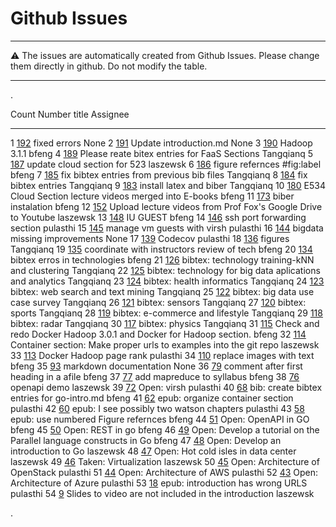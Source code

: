 # Github Issues

---

:warning: The issues are automatically created from Github Issues. Please change them directly in github.
Do not modify the table.

---

.<div class="smalltable">


  Count   Number                                                          title                                                                Assignee
  ------- --------------------------------------------------------------- -------------------------------------------------------------------- -----------
  1       [192](https://github.com/cloudmesh-community/book/pull/192)     fixed errors                                                         None
  2       [191](https://github.com/cloudmesh-community/book/pull/191)     Update introduction.md                                               None
  3       [190](https://github.com/cloudmesh-community/book/issues/190)   Hadoop 3.1.1                                                         bfeng
  4       [189](https://github.com/cloudmesh-community/book/issues/189)   Please reate bitex entries for FaaS Sections                         Tangqianq
  5       [187](https://github.com/cloudmesh-community/book/issues/187)   update cloud section for 523                                         laszewsk
  6       [186](https://github.com/cloudmesh-community/book/issues/186)   figure refernces \#fig:label                                         bfeng
  7       [185](https://github.com/cloudmesh-community/book/issues/185)   fix bibtex entries from previous bib files                           Tangqianq
  8       [184](https://github.com/cloudmesh-community/book/issues/184)   fix bibtex entries                                                   Tangqianq
  9       [183](https://github.com/cloudmesh-community/book/issues/183)   install latex and biber                                              Tangqianq
  10      [180](https://github.com/cloudmesh-community/book/issues/180)   E534 Cloud Section lecture videos merged into E-books                bfeng
  11      [173](https://github.com/cloudmesh-community/book/issues/173)   biber instalation                                                    bfeng
  12      [152](https://github.com/cloudmesh-community/book/issues/152)   Upload lecture videos from Prof Fox's Google Drive to Youtube        laszewsk
  13      [148](https://github.com/cloudmesh-community/book/issues/148)   IU GUEST                                                             bfeng
  14      [146](https://github.com/cloudmesh-community/book/issues/146)   ssh port forwarding section                                          pulasthi
  15      [145](https://github.com/cloudmesh-community/book/issues/145)   manage vm guests with virsh                                          pulasthi
  16      [144](https://github.com/cloudmesh-community/book/issues/144)   bigdata missing improvements                                         None
  17      [139](https://github.com/cloudmesh-community/book/issues/139)   Codecov                                                              pulasthi
  18      [136](https://github.com/cloudmesh-community/book/issues/136)   figures                                                              Tangqianq
  19      [135](https://github.com/cloudmesh-community/book/issues/135)   coordinate with instructors review of tech                           bfeng
  20      [134](https://github.com/cloudmesh-community/book/issues/134)   bibtex erros in technologies                                         bfeng
  21      [126](https://github.com/cloudmesh-community/book/issues/126)   bibtex: technology training-kNN and clustering                       Tangqianq
  22      [125](https://github.com/cloudmesh-community/book/issues/125)   bibtex: technology for big data aplications and analytics            Tangqianq
  23      [124](https://github.com/cloudmesh-community/book/issues/124)   bibtex: health informatics                                           Tangqianq
  24      [123](https://github.com/cloudmesh-community/book/issues/123)   bibtex: web search and text mining                                   Tangqianq
  25      [122](https://github.com/cloudmesh-community/book/issues/122)   bibtex: big data use case survey                                     Tangqianq
  26      [121](https://github.com/cloudmesh-community/book/issues/121)   bibtex: sensors                                                      Tangqianq
  27      [120](https://github.com/cloudmesh-community/book/issues/120)   bibtex: sports                                                       Tangqianq
  28      [119](https://github.com/cloudmesh-community/book/issues/119)   bibtex: e-commerce and lifestyle                                     Tangqianq
  29      [118](https://github.com/cloudmesh-community/book/issues/118)   bibtex: radar                                                        Tangqianq
  30      [117](https://github.com/cloudmesh-community/book/issues/117)   bibtex: physics                                                      Tangqianq
  31      [115](https://github.com/cloudmesh-community/book/issues/115)   Check and redo Docker Hadoop 3.0.1 and Docker for Hadoop section.    bfeng
  32      [114](https://github.com/cloudmesh-community/book/issues/114)   Container section: Make proper urls to examples into the git repo    laszewsk
  33      [113](https://github.com/cloudmesh-community/book/issues/113)   Docker Hadoop page rank                                              pulasthi
  34      [110](https://github.com/cloudmesh-community/book/issues/110)   replace images with text                                             bfeng
  35      [93](https://github.com/cloudmesh-community/book/issues/93)     markdown documentation                                               None
  36      [79](https://github.com/cloudmesh-community/book/issues/79)     comment after first heading in a afile                               bfeng
  37      [77](https://github.com/cloudmesh-community/book/issues/77)     add mapreduce to syllabus                                            bfeng
  38      [76](https://github.com/cloudmesh-community/book/issues/76)     openapi demo                                                         laszewsk
  39      [72](https://github.com/cloudmesh-community/book/issues/72)     Open: virsh                                                          pulasthi
  40      [68](https://github.com/cloudmesh-community/book/issues/68)     bib: create bibtex entries for go-intro.md                           bfeng
  41      [62](https://github.com/cloudmesh-community/book/issues/62)     epub: organize container section                                     pulasthi
  42      [60](https://github.com/cloudmesh-community/book/issues/60)     epub: I see possibly two watson chapters                             pulasthi
  43      [58](https://github.com/cloudmesh-community/book/issues/58)     epub: use numbered Figure refernces                                  bfeng
  44      [51](https://github.com/cloudmesh-community/book/issues/51)     Open: OpenAPI in GO                                                  bfeng
  45      [50](https://github.com/cloudmesh-community/book/issues/50)     Open: REST in go                                                     bfeng
  46      [49](https://github.com/cloudmesh-community/book/issues/49)     Open: Develop a tutorial on the Parallel language constructs in Go   bfeng
  47      [48](https://github.com/cloudmesh-community/book/issues/48)     Open: Develop an introduction to Go                                  laszewsk
  48      [47](https://github.com/cloudmesh-community/book/issues/47)     Open: Hot cold isles in data center                                  laszewsk
  49      [46](https://github.com/cloudmesh-community/book/issues/46)     Taken: Virtualization                                                laszewsk
  50      [45](https://github.com/cloudmesh-community/book/issues/45)     Open: Architecture of OpenStack                                      pulasthi
  51      [44](https://github.com/cloudmesh-community/book/issues/44)     Open: Architecture of AWS                                            pulasthi
  52      [43](https://github.com/cloudmesh-community/book/issues/43)     Open: Architecture of Azure                                          pulasthi
  53      [18](https://github.com/cloudmesh-community/book/issues/18)     epub: introduction has wrong URLS                                    pulasthi
  54      [9](https://github.com/cloudmesh-community/book/issues/9)       Slides to video are not included in the introduction                 laszewsk

.</div>






